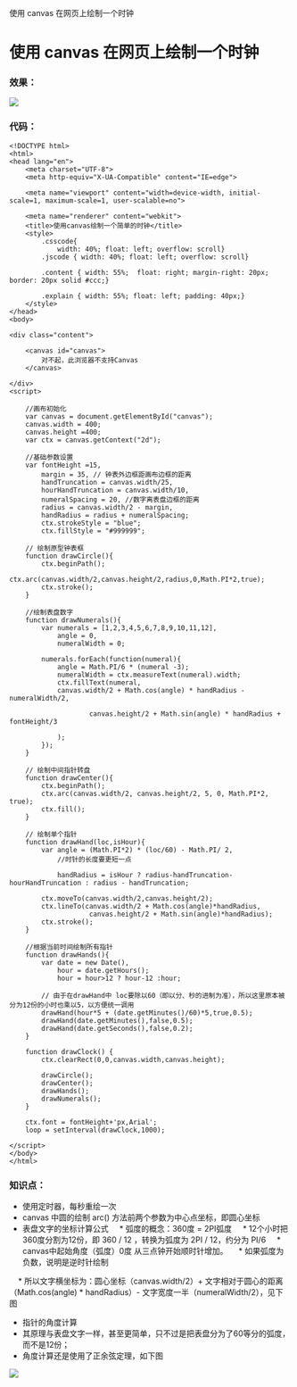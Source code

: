 使用 canvas 在网页上绘制一个时钟

# 使用 canvas 在网页上绘制一个时钟

### 效果：

![](https://cdn.jsdelivr.net/gh/hjb2722404/myimg/20210102114909.png)

### 代码：

```
<!DOCTYPE html>
<html>
<head lang="en">
    <meta charset="UTF-8">
    <meta http-equiv="X-UA-Compatible" content="IE=edge">

    <meta name="viewport" content="width=device-width, initial-scale=1, maximum-scale=1, user-scalable=no">

    <meta name="renderer" content="webkit">
    <title>使用canvas绘制一个简单的时钟</title>
    <style>
        .csscode{
            width: 40%; float: left; overflow: scroll}
        .jscode { width: 40%; float: left; overflow: scroll}

        .content { width: 55%;  float: right; margin-right: 20px; border: 20px solid #ccc;}

        .explain { width: 55%; float: left; padding: 40px;}
    </style>
</head>
<body>

<div class="content">

    <canvas id="canvas">
        对不起，此浏览器不支持Canvas
    </canvas>

</div>
<script>

    //画布初始化
    var canvas = document.getElementById("canvas");
    canvas.width = 400;
    canvas.height =400;
    var ctx = canvas.getContext("2d");

    //基础参数设置
    var fontHeight =15,
        margin = 35, // 钟表外边框距画布边框的距离
        handTruncation = canvas.width/25,
        hourHandTruncation = canvas.width/10,
        numeralSpacing = 20, //数字离表盘边框的距离
        radius = canvas.width/2 - margin,
        handRadius = radius + numeralSpacing;
        ctx.strokeStyle = "blue";
        ctx.fillStyle = "#999999";

    // 绘制原型钟表框
    function drawCircle(){
        ctx.beginPath();
        ctx.arc(canvas.width/2,canvas.height/2,radius,0,Math.PI*2,true);
        ctx.stroke();
    }

    //绘制表盘数字
    function drawNumerals(){
        var numerals = [1,2,3,4,5,6,7,8,9,10,11,12],
            angle = 0,
            numeralWidth = 0;

        numerals.forEach(function(numeral){
            angle = Math.PI/6 * (numeral -3);
            numeralWidth = ctx.measureText(numeral).width;
            ctx.fillText(numeral,
            canvas.width/2 + Math.cos(angle) * handRadius - numeralWidth/2,

                    canvas.height/2 + Math.sin(angle) * handRadius + fontHeight/3

            );
        });
    }

    // 绘制中间指针转盘
    function drawCenter(){
        ctx.beginPath();
        ctx.arc(canvas.width/2, canvas.height/2, 5, 0, Math.PI*2, true);
        ctx.fill();
    }

    // 绘制单个指针
    function drawHand(loc,isHour){
        var angle = (Math.PI*2) * (loc/60) - Math.PI/ 2,
            //时针的长度要更短一点

            handRadius = isHour ? radius-handTruncation-hourHandTruncation : radius - handTruncation;

        ctx.moveTo(canvas.width/2,canvas.height/2);
        ctx.lineTo(canvas.width/2 + Math.cos(angle)*handRadius,
                    canvas.height/2 + Math.sin(angle)*handRadius);
        ctx.stroke();
    }

    //根据当前时间绘制所有指针
    function drawHands(){
        var date = new Date(),
            hour = date.getHours();
            hour = hour>12 ? hour-12 :hour;

        // 由于在drawHand中 loc要除以60（即以分、秒的进制为准），所以这里原本被分为12份的小时也乘以5，以方便统一调用
        drawHand(hour*5 + (date.getMinutes()/60)*5,true,0.5);
        drawHand(date.getMinutes(),false,0.5);
        drawHand(date.getSeconds(),false,0.2);
    }

    function drawClock() {
        ctx.clearRect(0,0,canvas.width,canvas.height);

        drawCircle();
        drawCenter();
        drawHands();
        drawNumerals();
    }

    ctx.font = fontHeight+'px,Arial';
    loop = setInterval(drawClock,1000);

</script>
</body>
</html>
```

### 知识点：

* 使用定时器，每秒重绘一次
* canvas 中圆的绘制 arc() 方法前两个参数为中心点坐标，即圆心坐标
* 表盘文字的坐标计算公式
    * 弧度的概念：360度 = 2PI弧度
    * 12个小时把360度分割为12份，即 360 / 12 ，转换为弧度为 2PI / 12，约分为 PI/6
    * canvas中起始角度（弧度）0度 从三点钟开始顺时针增加。
    * 如果弧度为负数，说明是逆时针绘制

    * 所以文字横坐标为：圆心坐标（canvas.width/2）+ 文字相对于圆心的距离（Math.cos(angle) * handRadius）- 文字宽度一半（numeralWidth/2），见下图

* 指针的角度计算
* 其原理与表盘文字一样，甚至更简单，只不过是把表盘分为了60等分的弧度，而不是12份；
* 角度计算还是使用了正余弦定理，如下图

![](https://cdn.jsdelivr.net/gh/hjb2722404/myimg/20210102114925.png)